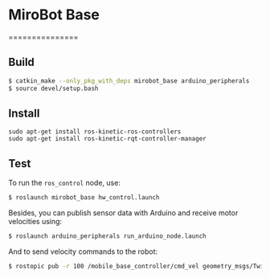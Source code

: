 # MiroBot Base
===============

## Build

```bash
$ catkin_make --only_pkg_with_deps mirobot_base arduino_peripherals
$ source devel/setup.bash
```

## Install 

```
sudo apt-get install ros-kinetic-ros-controllers
sudo apt-get install ros-kinetic-rqt-controller-manager
```

## Test

To run the `ros_control` node, use:

```bash
$ roslaunch mirobot_base hw_control.launch
```

Besides, you can publish sensor data with Arduino and receive motor velocities using:

```bash
$ roslaunch arduino_peripherals run_arduino_node.launch
```

And to send velocity commands to the robot:

```bash
$ rostopic pub -r 100 /mobile_base_controller/cmd_vel geometry_msgs/Twist TAB-TAB
```
